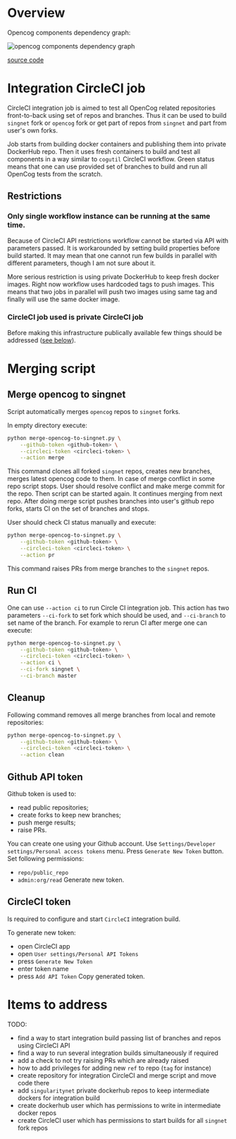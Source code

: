 # Overview

Opencog components dependency graph:

![opencog components dependency graph](https://www.plantuml.com/plantuml/svg/XLHBJiGm3Dtd5Bb0O8zOZ0G7O8zOP5gJYPfFITpHI8YxuqdIZbCnefl4p_PpR3_ra54dNBmJ0Yqwa6zwcBI1B9LyYNwE0GBALwjDqbw8OOFYC4-6sUyI8QCQDUeCcEM7rBb0Ay9Y4pYuYBbMacCS9aZoMqZwE66S8GpHFBPJ7OcdyZRa2jpDAaMwy5hsNlmSCr98xb9MyD-tZN3k4iaMFwnbWXQqZY4-Pk13qHXzffa0mvR4BMy3f6xasbXrjB5M9eFklJ-hKgO5v7tD8xtrv7MQ-69h0mnne5FeUE62a89s2cDqnDuvpOc6fex9ZhJStkLqC0ljN1LA6qpdfwePqhdhKIFIOMCGeYXEFYlLhPzBZ3kl2wWIO61L04ilpjjkobamleqRMkUtqyOkVhkjt5jFxTRYrxxw-3ttKsL-o5zEVgRefTUPPh_BkkgaHveOTc0JG8_UHB0zYZz547bjliYFJ_BFiDLkPy6gWiG1maY_cby0)

[source code](https://www.planttext.com/?text=XLHBJiGm3Dtd5Bb0O8zOZ0G7O8zOP5gJYPfFITpHI8YxuqdIZbCnefl4p_PpR3_ra54dNBmJ0Yqwa6zwcBI1B9LyYNwE0GBALwjDqbw8OOFYC4-6sUyI8QCQDUeCcEM7rBb0Ay9Y4pYuYBbMacCS9aZoMqZwE66S8GpHFBPJ7OcdyZRa2jpDAaMwy5hsNlmSCr98xb9MyD-tZN3k4iaMFwnbWXQqZY4-Pk13qHXzffa0mvR4BMy3f6xasbXrjB5M9eFklJ-hKgO5v7tD8xtrv7MQ-69h0mnne5FeUE62a89s2cDqnDuvpOc6fex9ZhJStkLqC0ljN1LA6qpdfwePqhdhKIFIOMCGeYXEFYlLhPzBZ3kl2wWIO61L04ilpjjkobamleqRMkUtqyOkVhkjt5jFxTRYrxxw-3ttKsL-o5zEVgRefTUPPh_BkkgaHveOTc0JG8_UHB0zYZz547bjliYFJ_BFiDLkPy6gWiG1maY_cby0)

# Integration CircleCI job

CircleCI integration job is aimed to test all OpenCog related repositories
front-to-back using set of repos and branches. Thus it can be used to build
`singnet` fork or `opencog` fork or get part of repos from `singnet` and part
from user's own forks.

Job starts from building docker containers and publishing them into private
DockerHub repo. Then it uses fresh containers to build and test all components
in a way similar to `cogutil` CircleCI workflow. Green status means that one
can use provided set of branches to build and run all OpenCog tests from the
scratch.

## Restrictions

### Only single workflow instance can be running at the same time.

Because of CircleCI API restrictions workflow cannot be started via API with
parameters passed. It is workarounded by setting build properties before build
started. It may mean that one cannot run few builds in parallel with different
parameters, though I am not sure about it.

More serious restriction is using private DockerHub to keep fresh docker
images. Right now workflow uses hardcoded tags to push images. This means that
two jobs in parallel will push two images using same tag and finally will use
the same docker image.

### CircleCI job used is private CircleCI job

Before making this infrastructure publically available few things should be
addressed ([see below](#items-to-address)).

# Merging script

## Merge opencog to singnet

Script automatically merges `opencog` repos to `singnet` forks.

In empty directory execute:
```sh
python merge-opencog-to-singnet.py \
	--github-token <github-token> \
	--circleci-token <circleci-token> \
	--action merge
```

This command clones all forked `singnet` repos, creates new branches, merges
latest opencog code to them. In case of merge conflict in some repo script
stops. User should resolve conflict and make merge commit for the repo. Then
script can be started again. It continues merging from next repo. After
doing merge script pushes branches into user's github repo forks, starts CI on
the set of branches and stops.

User should check CI status manually and execute:
```sh
python merge-opencog-to-singnet.py \
	--github-token <github-token> \
	--circleci-token <circleci-token> \
	--action pr
```
This command raises PRs from merge branches to the `singnet` repos.

## Run CI

One can use `--action ci` to run Circle CI integration job. This action has two
parameters `--ci-fork` to set fork which should be used, and `--ci-branch` to
set name of the branch. For example to rerun CI after merge one can execute:

```sh
python merge-opencog-to-singnet.py \
	--github-token <github-token> \
	--circleci-token <circleci-token> \
	--action ci \
	--ci-fork singnet \
	--ci-branch master
```

## Cleanup

Following command removes all merge branches from local and remote
repositories:
```sh
python merge-opencog-to-singnet.py \
	--github-token <github-token> \
	--circleci-token <circleci-token> \
	--action clean
```

## Github API token

Github token is used to:
- read public repositories;
- create forks to keep new branches;
- push merge results;
- raise PRs.

You can create one using your Github account.
Use `Settings/Developer settings/Personal access tokens` menu.
Press `Generate New Token` button.
Set following permissions:
- `repo/public_repo`
- `admin:org/read`
Generate new token.

## CircleCI token

Is required to configure and start `CircleCI` integration build.

To generate new token:
- open CircleCI app
- open `User settings/Personal API Tokens`
- press `Generate New Token`
- enter token name
- press `Add API Token`
Copy generated token.

# Items to address

TODO:
- find a way to start integration build passing list of branches and repos
  using CircleCI API
- find a way to run several integration builds simultaneously if required
- add a check to not try raising PRs which are already raised
- how to add privileges for adding new `ref` to repo (`tag` for instance)
- create repository for integration CircleCI and merge script and move code
  there
- add `singularitynet` private dockerhub repos to keep intermediate dockers for
  integration build
- create dockerhub user which has permissions to write in intermediate docker
  repos
- create CircleCI user which has permissions to start builds for all `singnet`
  fork repos


